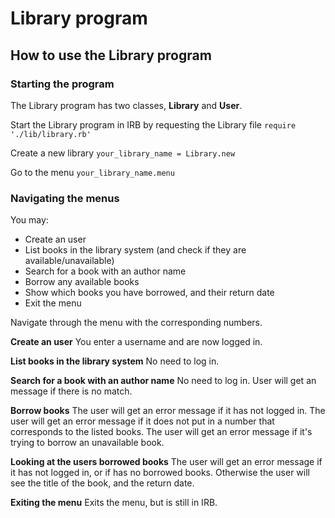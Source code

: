 # Library program

## How to use the Library program

### Starting the program

The Library program has two classes, **Library** and **User**.

Start the Library program in IRB by requesting the Library file
```require './lib/library.rb'```

Create a new library
```your_library_name = Library.new```

Go to the menu
```your_library_name.menu```

### Navigating the menus

You may:
* Create an user
* List books in the library system (and check if they are available/unavailable)
* Search for a book with an author name
* Borrow any available books
* Show which books you have borrowed, and their return date
* Exit the menu

Navigate through the menu with the corresponding numbers.

**Create an user**
You enter a username and are now logged in.

**List books in the library system**
No need to log in.

**Search for a book with an author name**
No need to log in. User will get an message if there is no match.

**Borrow books**
The user will get an error message if it has not logged in.
The user will get an error message if it does not put in a number that corresponds to the listed books.
The user will get an error message if it's trying to borrow an unavailable book.

**Looking at the users borrowed books**
The user will get an error message if it has not logged in, or if has no borrowed books.
Otherwise the user will see the title of the book, and the return date.

**Exiting the menu**
Exits the menu, but is still in IRB.

